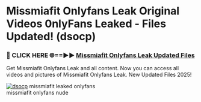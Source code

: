 # Missmiafit Onlyfans Leak Original Videos 0nlyFans Leaked - Files Updated! (dsocp)

<h3>🔴 CLICK HERE 🌐==►► <a href="https://tinyurl.com/x26r9saj" rel="nofollow">Missmiafit Onlyfans Leak Updated Files</a></h3>

Get Missmiafit Onlyfans Leak and all content. Now you can access all videos and pictures of Missmiafit Onlyfans Leak. New Updated Files 2025!

[![dsocp](https://i.imgur.com/LkgZPqh.gif)](https://tinyurl.com/x26r9saj)
missmiafit leaked onlyfans<br>
missmiafit onlyfans nude